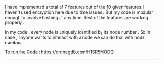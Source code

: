 I have implemented a total of 7 features out of the 10 given features. I haven't used encryption here due to time issues . 
But my code is modular enough to involve hashing at any time. Rest of the features are working properly .

In my code , every node is uniquely identified by its node number . So in case , anyone wants to interact with a node we can do that with node number.


To run the Code : https://onlinegdb.com/H1SR5MODQ

---
